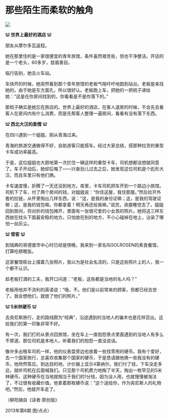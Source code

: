 # 那些陌生而柔软的触角

![](http://www.yilinzazhi.com/images/yili/yili201313/yili20131376-1-l.jpg)

**≌ 世界上最好的酒店 ≌**

朋友从摩尔多瓦返程。 

她在那里住的是一家很便宜的青年旅馆，条件虽然艰苦些，但也干净整洁。开店的是一个老头，60多岁，慈眉善目。 

临行告别，她去火车站。 

车快开的时候，她突然看到那个青年旅馆的老板气喘吁吁地跑到站台。老板是来找她的，由于她是东方面孔，所以很好认。老板跑上车，把她的一把梳子递给她：“这是在你房间找到的，你看看是不是你落下的。” 

那梳子确实是她忘在旅店的。世界上最好的酒店，在客人退房的时候，不会先去看客人在房间内有什么消费，而是先帮客人整理一遍房间，看看有没有落下东西。 

**≌ 西北大汉的柔情 ≌**

在四川遇到一个姐姐，刚从青海过来。 

青海的旅游交通做得不好，自助游客只能搭车。经过大家总结，搭那种拉货的重型卡车成功率最高。 

于是，这位姐姐也大胆地第一次拦住一辆这样的重型卡车，司机想都没想就同意了。车子开动后，她却后悔了——兴奋劲儿过去之后，她发现这位司机是个彪形大汉，而且车里只有他们俩。 

卡车速度慢，折腾了一天还没到地方。夜里，卡车司机把车开到一个路边小旅馆。司机下了车，付了两个房间的钱，对姐姐说：“你住这屋，我住那屋。”然后拉开外套的拉链，从怀里掏出几样东西，说：“这，是我的身份证嘛；这，是我的驾驶证嘛；这，是我的钱包嘛。你都拿着！明天再还给我嘛。”说完，进屋睡觉去了。姐姐回到房间，将对折的钱包摊开，里面有一张很可爱的小女孩的照片。她将这三样东西放在枕头下面最安稳的地方。只怕放在别的地方，不小心碰掉在地上，沾染了哪怕一丝灰尘。 

**≌ 常客 ≌**

到瑞典的哥德堡市中心时已经是傍晚，我来到一家名叫SOLROSEN的素食餐馆，打算吃顿晚饭。 

这家餐馆柜台上摆着几张照片，我以为是社会名流的，只是这些照片上的人，我一个都不认识。 

趁老板打酒的工夫，我开口问道：“老板，这些都是当地的名人吗？” 

老板用他并不流利的英语说：“哦，不。他们是以前常来的顾客，但都已经去世了。我会想他们，就放了他们的照片。” 

**≌ 5米林硬币 ≌**

去突尼斯旅行，走的路线颇为“经典”，沿途遇到的当地人的骗术也是花样百出。这给我们的第一印象非常不好。 

有一次，我们打的从景点回旅馆，坐在车上一直抱怨景点里面遇到的当地人有多么不厚道。那位司机是本地人，听着我们的抱怨一直没说话。 

像许多出租车司机一样，他的仪表盘旁边也放着一些找零用的硬币。我有个爱好，去一个国家旅行，总喜欢收集那个国家的硬币，于是恳请跟他换一些我没有的硬币，他欣然答应。到达目的地，计价器上显示4第纳尔。我们付了钱，下车没走多远，就听司机在后面喊我们。只见那个司机费力地掏了半天，掏出一枚罕见的5米林硬币。这种硬币在当地就相当于我们的1分钱，因为没人用，也就慢慢被淘汰了，不过很有收藏价值。他拿着那枚硬币说：“这个送给你，作为突尼斯人的礼物吧。”然后，他就开车走了。 

（柳阳摘自《读者·原创版》 

2013年第6期 图/点点）
